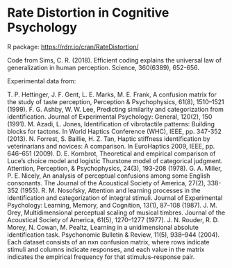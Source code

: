 # Rate Distortion in Cognitive Psychology

R package: https://rdrr.io/cran/RateDistortion/

Code from Sims, C. R. (2018). Efficient coding explains the universal law of generalization in human perception. Science, 360(6389), 652-656.

Experimental data from:

T. P. Hettinger, J. F. Gent, L. E. Marks, M. E. Frank, A confusion matrix for the study of taste perception, Perception & Psychophysics, 61(8), 1510–1521 (1999).
F. G. Ashby, W. W. Lee, Predicting similarity and categorization from identification. Journal of Experimental Psychology: General, 120(2), 150 (1991).
M. Azadi, L. Jones, Identification of vibrotactile patterns: Building blocks for tactons. In World Haptics Conference (WHC), IEEE, pp. 347-352 (2013).
N. Forrest, S. Baillie, H. Z. Tan, Haptic stiffness identification by veterinarians and novices: A comparison. In EuroHaptics 2009, IEEE, pp. 646–651 (2009).
D. E. Kornbrot, Theoretical and empirical comparison of Luce’s choice model and logistic Thurstone model of categorical judgment. Attention, Perception, & Psychophysics, 24(3), 193-208 (1978).
G. A. Miller, P. E. Nicely, An analysis of perceptual confusions among some English consonants. The Journal of the Acoustical Society of America, 27(2), 338-352 (1955).
R. M. Nosofsky, Attention and learning processes in the identification and categorization of integral stimuli. Journal of Experimental Psychology: Learning, Memory, and Cognition, 13(1), 87–108 (1987).
J. M. Grey, Multidimensional perceptual scaling of musical timbres. Journal of the Acoustical Society of America, 61(5), 1270–1277 (1977).
J. N. Rouder, R. D. Morey, N. Cowan, M. Pealtz, Learning in a unidimensional absolute identification task. Psychonomic Bulletin & Review, 11(5), 938–944 (2004).
Each dataset consists of an nxn confusion matrix, where rows indicate stimuli and columns indicate responses, and each value in the matrix indicates the empirical frequency for that stimulus–response pair.